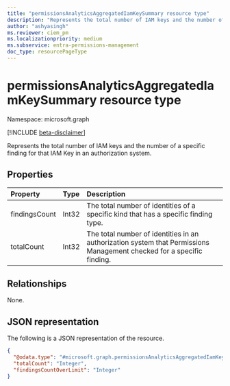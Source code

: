 ```yaml
---
title: "permissionsAnalyticsAggregatedIamKeySummary resource type"
description: "Represents the total number of IAM keys and the number of a specific finding for that IAM Key in an authorization system."
author: "ashyasingh"
ms.reviewer: ciem_pm
ms.localizationpriority: medium
ms.subservice: entra-permissions-management
doc_type: resourcePageType
---
```


# permissionsAnalyticsAggregatedIamKeySummary resource type

Namespace: microsoft.graph

[!INCLUDE [beta-disclaimer](../../includes/beta-disclaimer.md)]

Represents the total number of IAM keys and the number of a specific finding for that IAM Key in an authorization system.

## Properties
|Property|Type|Description|
|:---|:---|:---|
|findingsCount|Int32|The total number of identities of a specific kind that has a specific finding type.|
|totalCount|Int32|The total number of identities in an authorization system that Permissions Management checked for a specific finding.|

## Relationships
None.

## JSON representation
The following is a JSON representation of the resource.
<!-- {
  "blockType": "resource",
  "@odata.type": "microsoft.graph.permissionsAnalyticsAggregatedIamKeySummary"
}
-->
``` json
{
  "@odata.type": "#microsoft.graph.permissionsAnalyticsAggregatedIamKeySummary",
  "totalCount": "Integer",
  "findingsCountOverLimit": "Integer"
}
```

